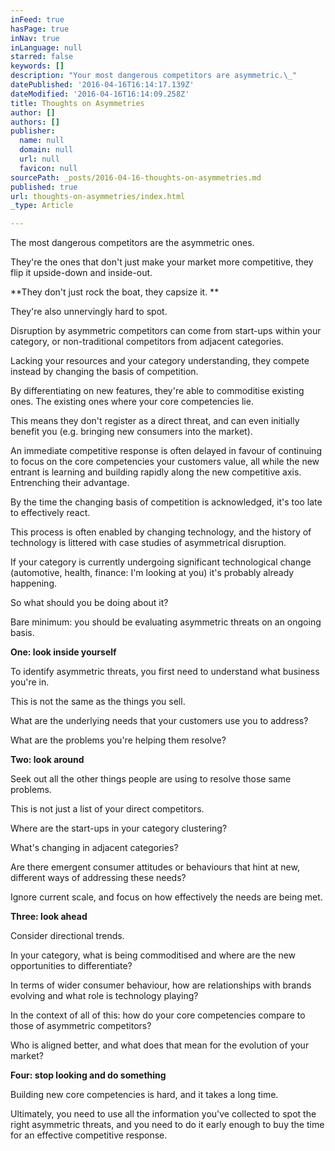 ```yaml
---
inFeed: true
hasPage: true
inNav: true
inLanguage: null
starred: false
keywords: []
description: "Your most dangerous competitors are asymmetric.\_"
datePublished: '2016-04-16T16:14:17.139Z'
dateModified: '2016-04-16T16:14:09.258Z'
title: Thoughts on Asymmetries
author: []
authors: []
publisher:
  name: null
  domain: null
  url: null
  favicon: null
sourcePath: _posts/2016-04-16-thoughts-on-asymmetries.md
published: true
url: thoughts-on-asymmetries/index.html
_type: Article

---
```

The most dangerous competitors are the asymmetric ones. 

They're the ones that don't just make your market more competitive, they flip it upside-down and inside-out. 

**They don't just rock the boat, they capsize it. **

They're also unnervingly hard to spot.

Disruption by asymmetric competitors can come from start-ups within your category, or non-traditional competitors from adjacent categories.

Lacking your resources and your category understanding, they compete instead by changing the basis of competition.

By differentiating on new features, they're able to commoditise existing ones. The existing ones where your core competencies lie.

This means they don't register as a direct threat, and can even initially benefit you (e.g. bringing new consumers into the market).

An immediate competitive response is often delayed in favour of continuing to focus on the core competencies your customers value, all while the new entrant is learning and building rapidly along the new competitive axis. Entrenching their advantage.

By the time the changing basis of competition is acknowledged, it's too late to effectively react.

This process is often enabled by changing technology, and the history of technology is littered with case studies of asymmetrical disruption.

If your category is currently undergoing significant technological change (automotive, health, finance: I'm looking at you) it's probably already happening. 

So what should you be doing about it? 

Bare minimum: you should be evaluating asymmetric threats on an ongoing basis.

**One: look inside yourself**

To identify asymmetric threats, you first need to understand what business you're in. 

This is not the same as the things you sell.  

What are the underlying needs that your customers use you to address?

What are the problems you're helping them resolve? 

**Two: look around**

Seek out all the other things people are using to resolve those same problems. 

This is not just a list of your direct competitors. 

Where are the start-ups in your category clustering?

What's changing in adjacent categories?

Are there emergent consumer attitudes or behaviours that hint at new, different ways of addressing these needs? 

Ignore current scale, and focus on how effectively the needs are being met. 

**Three: look ahead**

Consider directional trends. 

In your category, what is being commoditised and where are the new opportunities to differentiate? 

In terms of wider consumer behaviour, how are relationships with brands evolving and what role is technology playing? 

In the context of all of this: how do your core competencies compare to those of asymmetric competitors? 

Who is aligned better, and what does that mean for the evolution of your market? 

**Four: stop looking and do something**

Building new core competencies is hard, and it takes a long time. 

Ultimately, you need to use all the information you've collected to spot the right asymmetric threats, and you need to do it early enough to buy the time for an effective competitive response.